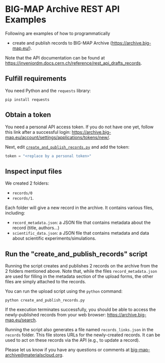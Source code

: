 # BIG-MAP Archive REST API Examples

Following are examples of how to programmatically 
- create and publish records to BIG-MAP Archive (https://archive.big-map.eu/).

Note that the API documentation can be found at https://inveniordm.docs.cern.ch/reference/rest_api_drafts_records.

## Fulfill requirements

You need Python and the `requests` library:

```
pip install requests
```

## Obtain a token

You need a personal API access token. If you do not have one yet, follow this link after a successful login: https://archive.big-map.eu/account/settings/applications/tokens/new/.

Next, edit [``create_and_publish_records.py``](create_and_publish_records.py) and add the token:

```python
token = "<replace by a personal token>"
```

## Inspect input files

We created 2 folders:
- `records/0`
- `records/1`.

Each folder will give a new record in the archive. It contains various files, including:
- `record_metadata.json`: a JSON file that contains metadata about the record (title, authors...)
- `scientific_data.json`: a JSON file that contains metadata and data about scientific experiments/simulations.

## Run the "create_and_publish_records" script

Running the script creates and publishes 2 records on the archive from the 2 folders mentioned above. Note that, while the files `record_metadata.json` are used for filling in the metadata section of the upload forms, the other files are simply attached to the records.

You can run the upload script using the `python` command:

```
python create_and_publish_records.py
```

If the execution terminates successfully, you should be able to access the newly-published records from your web browser: https://archive.big-map.eu/search.

Running the script also generates a file named `records_links.json` in the `records` folder. This file stores URLs for the newly-created records. It can be used to act on these records via the API (e.g., to update a record).

Please let us know if you have any questions or comments at [big-map-archive@materialscloud.org](big-map-archive@materialscloud.org).



